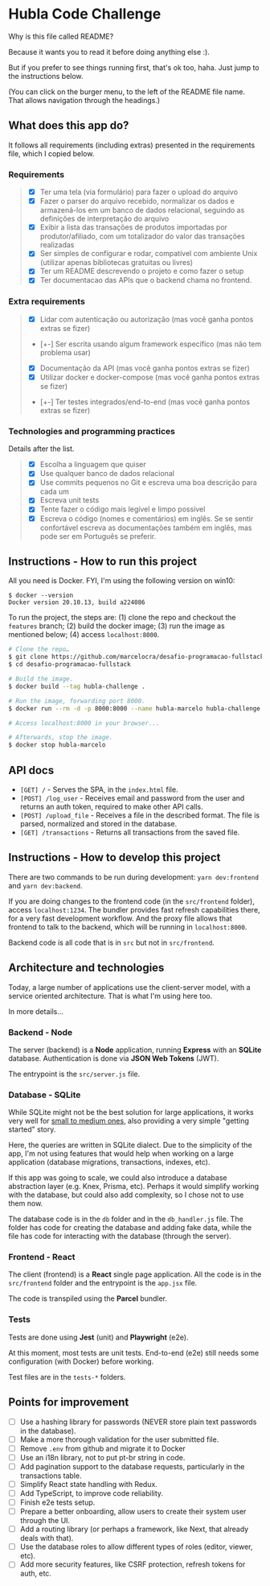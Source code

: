 # Hubla Code Challenge

Why is this file called README?

Because it wants you to read it before doing anything else :).

But if you prefer to see things running first, that's ok too, haha. Just jump to the instructions below.

(You can click on the burger menu, to the left of the README file name. That allows navigation through the headings.)

## What does this app do?

It follows all requirements (including extras) presented in the requirements file, which I copied below.

### Requirements

> - [x] Ter uma tela (via formulário) para fazer o upload do arquivo
> - [x] Fazer o parser do arquivo recebido, normalizar os dados e armazená-los em um banco de dados relacional, seguindo as definições de interpretação do arquivo
> - [x] Exibir a lista das transações de produtos importadas por produtor/afiliado, com um totalizador do valor das transações realizadas
> - [x] Ser simples de configurar e rodar, compatível com ambiente Unix (utilizar apenas bibliotecas gratuitas ou livres)
> - [x] Ter um README descrevendo o projeto e como fazer o setup
> - [x] Ter documentacao das APIs que o backend chama no frontend.

### Extra requirements

> - [x] Lidar com autenticação ou autorização (mas você ganha pontos extras se fizer)
> - [+-] Ser escrita usando algum framework específico (mas não tem problema usar)
> - [x] Documentação da API (mas você ganha pontos extras se fizer)
> - [x] Utilizar docker e docker-compose (mas você ganha pontos extras se fizer)
> - [+-] Ter testes integrados/end-to-end (mas você ganha pontos extras se fizer)

### Technologies and programming practices

Details after the list.

> - [x] Escolha a linguagem que quiser
> - [x] Use qualquer banco de dados relacional
> - [x] Use commits pequenos no Git e escreva uma boa descrição para cada um
> - [x] Escreva unit tests
> - [x] Tente fazer o código mais legível e limpo possivel
> - [x] Escreva o código (nomes e comentários) em inglês. Se se sentir confortável escreva as documentações também em inglês, mas pode ser em Português se preferir.

## Instructions - How to run this project

All you need is Docker. FYI, I'm using the following version on win10:

```
$ docker --version
Docker version 20.10.13, build a224086
```

To run the project, the steps are: (1) clone the repo and checkout the `features` branch; (2) build the docker image; (3) run the image as mentioned below; (4) access `localhost:8000`.

```sh
# Clone the repo…
$ git clone https://github.com/marcelocra/desafio-programacao-fullstack
$ cd desafio-programacao-fullstack

# Build the image.
$ docker build --tag hubla-challenge .

# Run the image, forwarding port 8000.
$ docker run --rm -d -p 8000:8000 --name hubla-marcelo hubla-challenge

# Access localhost:8000 in your browser...

# Afterwards, stop the image.
$ docker stop hubla-marcelo
```

## API docs

- `[GET] /` - Serves the SPA, in the `index.html` file.
- `[POST] /log_user` - Receives email and password from the user and returns an auth token, required to make other API calls.
- `[POST] /upload_file` - Receives a file in the described format. The file is parsed, normalized and stored in the database.
- `[GET] /transactions` - Returns all transactions from the saved file.

## Instructions - How to develop this project

There are two commands to be run during development: `yarn dev:frontend` and `yarn dev:backend`.

If you are doing changes to the frontend code (in the `src/frontend` folder), access `localhost:1234`. The bundler provides fast refresh capabilities there, for a very fast development workflow. And the proxy file allows that frontend to talk to the backend, which will be running in `localhost:8000`.

Backend code is all code that is in `src` but not in `src/frontend`.

## Architecture and technologies

Today, a large number of applications use the client-server model, with a service oriented architecture. That is what I'm using here too.

In more details…

### Backend - Node

The server (backend) is a **Node** application, running **Express** with an **SQLite** database. Authentication is done via **JSON Web Tokens** (JWT).

The entrypoint is the `src/server.js` file.

### Database - SQLite

While SQLite might not be the best solution for large applications, it works very well for [small to medium ones](https://www.sqlite.org/whentouse.html#website), also providing a very simple "getting started" story.

Here, the queries are written in SQLite dialect. Due to the simplicity of the app, I'm not using features that would help when working on a large application (database migrations, transactions, indexes, etc).

If this app was going to scale, we could also introduce a database abstraction layer (e.g. Knex, Prisma, etc). Perhaps it would simplify working with the database, but could also add complexity, so I chose not to use them now.

The database code is in the `db` folder and in the `db_handler.js` file. The folder has code for creating the database and adding fake data, while the file has code for interacting with the database (through the server).

### Frontend - React

The client (frontend) is a **React** single page application. All the code is in the `src/frontend` folder and the entrypoint is the `app.jsx` file.

The code is transpiled using the **Parcel** bundler.

### Tests

Tests are done using **Jest** (unit) and **Playwright** (e2e).

At this moment, most tests are unit tests. End-to-end (e2e) still needs some configuration (with Docker) before working.

Test files are in the `tests-*` folders.

## Points for improvement

- [ ] Use a hashing library for passwords (NEVER store plain text passwords in the database).
- [ ] Make a more thorough validation for the user submitted file.
- [ ] Remove `.env` from github and migrate it to Docker
- [ ] Use an i18n library, not to put pt-br string in code.
- [ ] Add pagination support to the database requests, particularly in the transactions table.
- [ ] Simplify React state handling with Redux.
- [ ] Add TypeScript, to improve code reliability.
- [ ] Finish e2e tests setup.
- [ ] Prepare a better onboarding, allow users to create their system user through the UI.
- [ ] Add a routing library (or perhaps a framework, like Next, that already deals with that).
- [ ] Use the database roles to allow different types of roles (editor, viewer, etc).
- [ ] Add more security features, like CSRF protection, refresh tokens for auth, etc.
